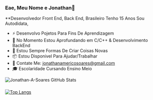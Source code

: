 ### Eae, Meu Nome e Jonathan👋
**Desenvolvedor Front End, Back End, Brasileiro Tenho 15 Anos Sou Autodidata,

- ⚡  Desenvolvo Pojetos Para Fins De Aprendizagem 
- 🔬  No Momento Estou Aprofundando em C/C++ & Desenvolvimento BackEnd 
- 🔧  Estou Sempre Formas De Criar Coisas Novas 
- 📦  Estou Disponivel Para Ajudar/Trabalhar
- 📧  Contate Me: jonathanamericosoares@gmail.com
- 🎓  Escolaridade Cursando Ensino Meio


![Jonathan-A-Soares GitHub Stats](https://github-readme-stats.vercel.app/api?username=Jonathan-A-Soares&show_icons=true&theme=radical)
### 

[![Top Langs](https://github-readme-stats.vercel.app/api/top-langs/?username=Jonathan-A-Soares&layout=compact&theme=radical)](https://github.com/anuraghazra/github-readme-stats)
